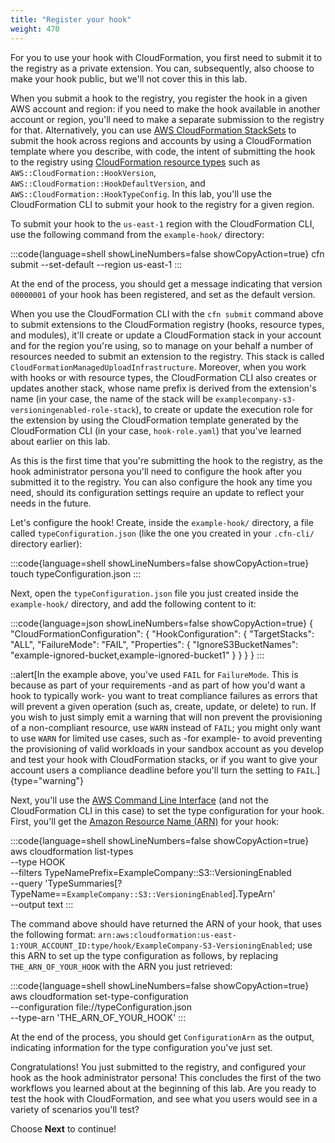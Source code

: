 ```yaml
---
title: "Register your hook"
weight: 470
---
```


For you to use your hook with CloudFormation, you first need to submit it to the registry as a private extension. You can, subsequently, also choose to make your hook public, but we'll not cover this in this lab.

When you submit a hook to the registry, you register the hook in a given AWS account and region: if you need to make the hook available in another account or region, you'll need to make a separate submission to the registry for that. Alternatively, you can use [AWS CloudFormation StackSets](https://docs.aws.amazon.com/AWSCloudFormation/latest/UserGuide/what-is-cfnstacksets.html) to submit the hook across regions and accounts by using a CloudFormation template where you describe, with code, the intent of submitting the hook to the registry using [CloudFormation resource types](https://docs.aws.amazon.com/AWSCloudFormation/latest/UserGuide/AWS_CloudFormation.html) such as `AWS::CloudFormation::HookVersion`, `AWS::CloudFormation::HookDefaultVersion`, and `AWS::CloudFormation::HookTypeConfig`. In this lab, you'll use the CloudFormation CLI to submit your hook to the registry for a given region.

To submit your hook to the `us-east-1` region with the CloudFormation CLI, use the following command from the `example-hook/` directory:

:::code{language=shell showLineNumbers=false showCopyAction=true}
cfn submit --set-default --region us-east-1
:::

At the end of the process, you should get a message indicating that version `00000001` of your hook has been registered, and set as the default version.

When you use the CloudFormation CLI with the `cfn submit` command above to submit extensions to the CloudFormation registry (hooks, resource types, and modules), it'll create or update a CloudFormation stack in your account and for the region you're using, so to manage on your behalf a number of resources needed to submit an extension to the registry. This stack is called `CloudFormationManagedUploadInfrastructure`. Moreover, when you work with hooks or with resource types, the CloudFormation CLI also creates or updates another stack, whose name prefix is derived from the extension's name (in your case, the name of the stack will be `examplecompany-s3-versioningenabled-role-stack`), to create or update the execution role for the extension by using the CloudFormation template generated by the CloudFormation CLI (in your case, `hook-role.yaml`) that you've learned about earlier on this lab.

As this is the first time that you're submitting the hook to the registry, as the hook administrator persona you'll need to configure the hook after you submitted it to the registry. You can also configure the hook any time you need, should its configuration settings require an update to reflect your needs in the future.

Let's configure the hook! Create, inside the `example-hook/` directory, a file called `typeConfiguration.json` (like the one you created in your `.cfn-cli/` directory earlier):

:::code{language=shell showLineNumbers=false showCopyAction=true}
touch typeConfiguration.json
:::

Next, open the `typeConfiguration.json` file you just created inside the `example-hook/` directory, and add the following content to it:

:::code{language=json showLineNumbers=false showCopyAction=true}
{
    "CloudFormationConfiguration": {
        "HookConfiguration": {
            "TargetStacks": "ALL",
            "FailureMode": "FAIL",
            "Properties": {
                "IgnoreS3BucketNames": "example-ignored-bucket,example-ignored-bucket1"
            }
        }
    }
}
:::

::alert[In the example above, you've used `FAIL` for `FailureMode`. This is because as part of your requirements -and as part of how you'd want a hook to typically work- you want to treat compliance failures as errors that will prevent a given operation (such as, create, update, or delete) to run. If you wish to just simply emit a warning that will non prevent the provisioning of a non-compliant resource, use `WARN` instead of `FAIL`; you might only want to use `WARN` for limited use cases, such as -for example- to avoid preventing the provisioning of valid workloads in your sandbox account as you develop and test your hook with CloudFormation stacks, or if you want to give your account users a compliance deadline before you'll turn the setting to `FAIL`.]{type="warning"}

Next, you'll use the [AWS Command Line Interface](https://awscli.amazonaws.com/v2/documentation/api/latest/reference/index.html) (and not the CloudFormation CLI in this case) to set the type configuration for your hook. First, you'll get the [Amazon Resource Name (ARN)](https://docs.aws.amazon.com/general/latest/gr/aws-arns-and-namespaces.html) for your hook:

:::code{language=shell showLineNumbers=false showCopyAction=true}
aws cloudformation list-types \
  --type HOOK \
  --filters TypeNamePrefix=ExampleCompany::S3::VersioningEnabled \
  --query 'TypeSummaries[?TypeName==`ExampleCompany::S3::VersioningEnabled`].TypeArn' \
  --output text
:::

The command above should have returned the ARN of your hook, that uses the following format: `arn:aws:cloudformation:us-east-1:YOUR_ACCOUNT_ID:type/hook/ExampleCompany-S3-VersioningEnabled`; use this ARN to set up the type configuration as follows, by replacing `THE_ARN_OF_YOUR_HOOK` with the ARN you just retrieved:

:::code{language=shell showLineNumbers=false showCopyAction=true}
aws cloudformation set-type-configuration \
  --configuration file://typeConfiguration.json \
  --type-arn 'THE_ARN_OF_YOUR_HOOK'
:::

At the end of the process, you should get `ConfigurationArn` as the output, indicating information for the type configuration you've just set.

Congratulations! You just submitted to the registry, and configured your hook as the hook administrator persona! This concludes the first of the two workflows you learned about at the beginning of this lab. Are you ready to test the hook with CloudFormation, and see what you users would see in a variety of scenarios you'll test?

Choose **Next** to continue!
